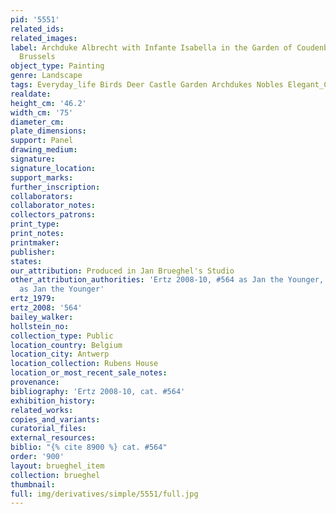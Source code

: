 ```yaml
---
pid: '5551'
related_ids: 
related_images: 
label: Archduke Albrecht with Infante Isabella in the Garden of Coudenberg Palace,
  Brussels
object_type: Painting
genre: Landscape
tags: Everyday_life Birds Deer Castle Garden Archdukes Nobles Elegant_Company
realdate: 
height_cm: '46.2'
width_cm: '75'
diameter_cm: 
plate_dimensions: 
support: Panel
drawing_medium: 
signature: 
signature_location: 
support_marks: 
further_inscription: 
collaborators: 
collaborator_notes: 
collectors_patrons: 
print_type: 
print_notes: 
printmaker: 
publisher: 
states: 
our_attribution: Produced in Jan Brueghel's Studio
other_attribution_authorities: 'Ertz 2008-10, #564 as Jan the Younger, Honig Database
  as Jan the Younger'
ertz_1979: 
ertz_2008: '564'
bailey_walker: 
hollstein_no: 
collection_type: Public
location_country: Belgium
location_city: Antwerp
location_collection: Rubens House
location_or_most_recent_sale_notes: 
provenance: 
bibliography: 'Ertz 2008-10, cat. #564'
exhibition_history: 
related_works: 
copies_and_variants: 
curatorial_files: 
external_resources: 
biblio: "{% cite 8900 %} cat. #564"
order: '900'
layout: brueghel_item
collection: brueghel
thumbnail: 
full: img/derivatives/simple/5551/full.jpg
---
```

